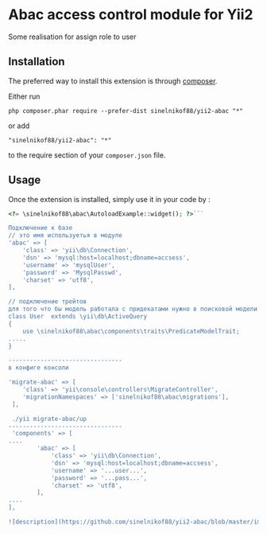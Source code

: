 Abac access control module for Yii2
===================================
Some realisation for assign role to user

Installation
------------

The preferred way to install this extension is through [composer](http://getcomposer.org/download/).

Either run

```
php composer.phar require --prefer-dist sinelnikof88/yii2-abac "*"
```

or add

```
"sinelnikof88/yii2-abac": "*"
```

to the require section of your `composer.json` file.


Usage
-----

Once the extension is installed, simply use it in your code by  :

```php
<?= \sinelnikof88\abac\AutoloadExample::widget(); ?>```

Подключение к базе
// это имя используетья в модуле
'abac' => [
    'class' => 'yii\db\Connection',
    'dsn' => 'mysql:host=localhost;dbname=accsess',
    'username' => 'mysqlUser',
    'password' => 'MysqlPasswd',
    'charset' => 'utf8',
],

// подключение трейтов
для того что бы модель работала с придекатами нужно в поисковой модели прописать
class User  extends \yii\db\ActiveQuery
{
    use \sinelnikof88\abac\components\traits\PredicateModelTrait;
.....
}

--------------------------------
в конфиге консоли

'migrate-abac' => [
    'class' => 'yii\console\controllers\MigrateController',
    'migrationNamespaces' => ['sinelnikof88\abac\migrations'],
 ],

 ./yii migrate-abac/up
--------------------------------
 'components' => [
....
        'abac' => [
            'class' => 'yii\db\Connection',
            'dsn' => 'mysql:host=localhost;dbname=accsess',
            'username' => '...user...',
            'password' => '...pass...',
            'charset' => 'utf8',
        ],
....
],

![description](https://github.com/sinelnikof88/yii2-abac/blob/master/image/1.bmp)